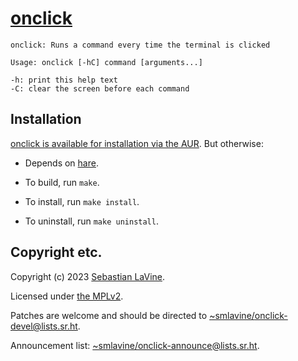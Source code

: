 # [onclick](https://sr.ht/~smlavine/onclick)

```
onclick: Runs a command every time the terminal is clicked

Usage: onclick [-hC] command [arguments...]

-h: print this help text
-C: clear the screen before each command
```

## Installation

[onclick is available for installation via the AUR][aur]. But otherwise:

[aur]: https://aur.archlinux.org/packages/onclick

- Depends on [hare](https://harelang.org).
 
- To build, run `make`.
 
- To install, run `make install`.
 
- To uninstall, run `make uninstall`.

## Copyright etc.

Copyright (c) 2023 [Sebastian LaVine](https://smlavine.com).

Licensed under [the MPLv2][license].

[license]: https://git.sr.ht/~smlavine/onclick/tree/master/item/LICENSES/MPL-2.0.txt

Patches are welcome and should be directed to [~smlavine/onclick-devel@lists.sr.ht](https://lists.sr.ht/~smlavine/onclick-devel).

Announcement list: [~smlavine/onclick-announce@lists.sr.ht](https://lists.sr.ht/~smlavine/onclick-announce).
